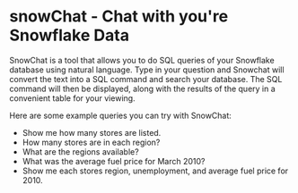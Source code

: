 # snowChat - Chat with you're Snowflake Data

SnowChat is a tool that allows you to do SQL queries of your Snowflake database using natural language. Type in your question and Snowchat will convert the text into a SQL command and search your database. The SQL command will then be displayed, along with the results of the query in a convenient table for your viewing.

Here are some example queries you can try with SnowChat:

- Show me how many stores are listed.
- How many stores are in each region?
- What are the regions available?
- What was the average fuel price for March 2010?
- Show me each stores region, unemployment, and average fuel price for 2010.
